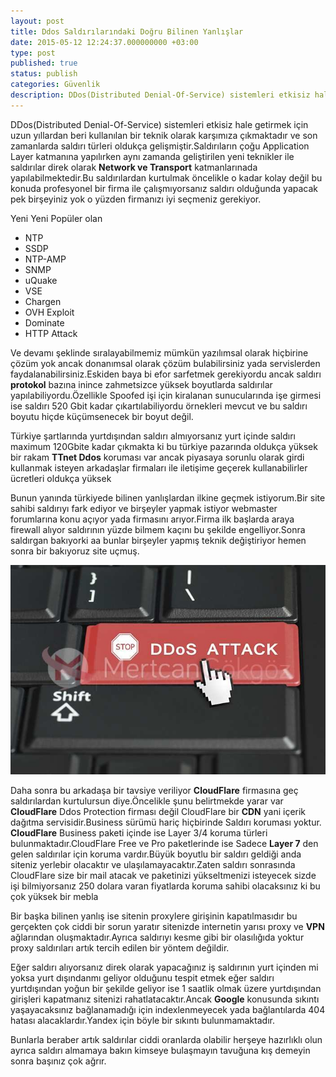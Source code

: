 ```yaml
---
layout: post
title: Ddos Saldırılarındaki Doğru Bilinen Yanlışlar
date: 2015-05-12 12:24:37.000000000 +03:00
type: post
published: true
status: publish
categories: Güvenlik
description: DDos(Distributed Denial-Of-Service) sistemleri etkisiz hale getirmek için uzun yıllardan beri kullanılan bir teknik olarak karşımıza çıkmaktadır
---
```

DDos(Distributed Denial-Of-Service) sistemleri etkisiz hale getirmek için uzun yıllardan beri kullanılan bir teknik olarak karşımıza çıkmaktadır ve son zamanlarda saldırı türleri oldukça gelişmiştir.Saldırıların çoğu Application Layer katmanına yapılırken aynı zamanda geliştirilen yeni teknikler ile saldırılar direk olarak **Network ve Transport** katmanlarınada yapılabilmektedir.Bu saldırılardan kurtulmak öncelikle o kadar kolay değil bu konuda profesyonel bir firma ile çalışmıyorsanız saldırı olduğunda yapacak pek birşeyiniz yok o yüzden firmanızı iyi seçmeniz gerekiyor.

Yeni Yeni Popüler olan

- NTP
- SSDP
- NTP-AMP
- SNMP
- uQuake
- VSE
- Chargen
- OVH Exploit
- Dominate
- HTTP Attack

Ve devamı şeklinde sıralayabilmemiz mümkün yazılımsal olarak hiçbirine çözüm yok ancak donanımsal olarak çözüm bulabilirsiniz yada servislerden faydalanabilirsiniz.Eskiden baya bi efor sarfetmek gerekiyordu ancak saldırı **protokol** bazına inince zahmetsizce yüksek boyutlarda saldırılar yapılabiliyordu.Özellikle Spoofed işi için kiralanan sunucularında işe girmesi ise saldırı 520 Gbit kadar çıkartılabiliyordu örnekleri mevcut ve bu saldırı boyutu hiçde küçümsenecek bir boyut değil.

Türkiye şartlarında yurtdışından saldırı almıyorsanız yurt içinde saldırı maximum 120Gbite kadar çıkmakta ki bu türkiye pazarında oldukça yüksek bir rakam **TTnet Ddos** koruması var ancak piyasaya sorunlu olarak girdi kullanmak isteyen arkadaşlar firmaları ile iletişime geçerek kullanabilirler ücretleri oldukça yüksek

Bunun yanında türkiyede bilinen yanlışlardan ilkine geçmek istiyorum.Bir site sahibi saldırıyı fark ediyor ve birşeyler yapmak istiyor webmaster forumlarına konu açıyor yada firmasını arıyor.Firma ilk başlarda araya firewall alıyor saldırının yüzde bilmem kaçını bu şekilde engelliyor.Sonra saldırgan bakıyorki aa bunlar birşeyler yapmış teknik değiştiriyor hemen sonra bir bakıyoruz site uçmuş.

![ddosgorsel1](/assets/ddosgorsel1-e1431380314760.jpg)

Daha sonra bu arkadaşa bir tavsiye veriliyor **CloudFlare** firmasına geç saldırılardan kurtulursun diye.Öncelikle şunu belirtmekde yarar var **CloudFlare** Ddos Protection firması değil CloudFlare bir **CDN** yani içerik dağıtma servisidir.Business sürümü hariç hiçbirinde Saldırı koruması yoktur. **CloudFlare** Business paketi içinde ise Layer 3/4 koruma türleri bulunmaktadır.CloudFlare Free ve Pro paketlerinde ise Sadece **Layer 7** den gelen saldırılar için koruma vardır.Büyük boyutlu bir saldırı geldiği anda siteniz yerlebir olacaktır ve ulaşılamayacaktır.Zaten saldırı sonrasında CloudFlare size bir mail atacak ve paketinizi yükseltmenizi isteyecek sizde işi bilmiyorsanız 250 dolara varan fiyatlarda koruma sahibi olacaksınız ki bu çok yüksek bir mebla

Bir başka bilinen yanlış ise sitenin proxylere girişinin kapatılmasıdır bu gerçekten çok ciddi bir sorun yaratır sitenizde internetin yarısı proxy ve **VPN** ağlarından oluşmaktadır.Ayrıca saldırıyı kesme gibi bir olasılığıda yoktur proxy saldırıları artık tercih edilen bir yöntem değildir.

Eğer saldırı alıyorsanız direk olarak yapacağınız iş saldırının yurt içinden mi yoksa yurt dışındanmı geliyor olduğunu tespit etmek eğer saldırı yurtdışından yoğun bir şekilde geliyor ise 1 saatlik olmak üzere yurtdışından girişleri kapatmanız sitenizi rahatlatacaktır.Ancak **Google** konusunda sıkıntı yaşayacaksınız bağlanamadığı için indexlenmeyecek yada bağlantılarda 404 hatası alacaklardır.Yandex için böyle bir sıkıntı bulunmamaktadır.

Bunlarla beraber artık saldırılar ciddi oranlarda olabilir herşeye hazırlıklı olun ayrıca saldırı almamaya bakın kimseye bulaşmayın tavuğuna kış demeyin sonra başınız çok ağrır.
